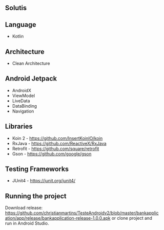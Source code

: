 ## Solutis

## Language

- Kotlin

## Architecture

- Clean Architecture

## Android Jetpack

- AndroidX
- ViewModel
- LiveData
- DataBinding
- Navigation


## Libraries

- Koin 2 - https://github.com/InsertKoinIO/koin
- RxJava - https://github.com/ReactiveX/RxJava
- Retrofit - https://github.com/square/retrofit
- Gson - https://github.com/google/gson

## Testing Frameworks

- JUnit4 - https://junit.org/junit4/

## Running the project

Download release: https://github.com/christianmartins/TesteAndroidv2/blob/master/bankapplication/app/release/bankapplication-release-1.0.0.apk or clone project and run in Android Studio.